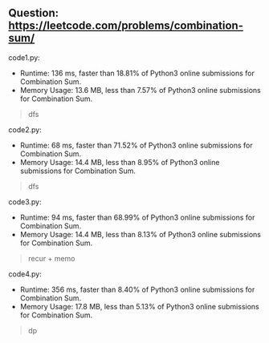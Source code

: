 ## Question: https://leetcode.com/problems/combination-sum/

code1.py:
* Runtime: 136 ms, faster than 18.81% of Python3 online submissions for Combination Sum.
* Memory Usage: 13.6 MB, less than 7.57% of Python3 online submissions for Combination Sum.
> dfs

code2.py:
* Runtime: 68 ms, faster than 71.52% of Python3 online submissions for Combination Sum.
* Memory Usage: 14.4 MB, less than 8.95% of Python3 online submissions for Combination Sum.
> dfs

code3.py:
* Runtime: 94 ms, faster than 68.99% of Python3 online submissions for Combination Sum.
* Memory Usage: 14.4 MB, less than 8.13% of Python3 online submissions for Combination Sum.
> recur + memo

code4.py:
* Runtime: 356 ms, faster than 8.40% of Python3 online submissions for Combination Sum.
* Memory Usage: 17.8 MB, less than 5.13% of Python3 online submissions for Combination Sum.
> dp